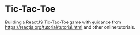 
# Tic-Tac-Toe

Building a ReactJS Tic-Tac-Toe game with guidance from https://reactjs.org/tutorial/tutorial.html and other online tutorials.

